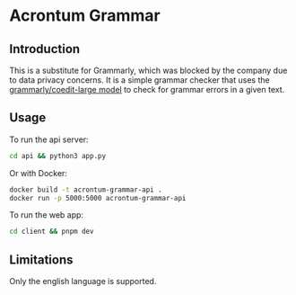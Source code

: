 # Acrontum Grammar

## Introduction

This is a substitute for Grammarly, which was blocked by the company due to data privacy concerns. It is a simple grammar checker that uses the [grammarly/coedit-large model](https://huggingface.co/grammarly/coedit-large) to check for grammar errors in a given text.

## Usage

To run the api server:

```bash
cd api && python3 app.py
```

Or with Docker:

```bash
docker build -t acrontum-grammar-api .
docker run -p 5000:5000 acrontum-grammar-api
```

To run the web app:

```bash
cd client && pnpm dev
```

## Limitations

Only the english language is supported.
